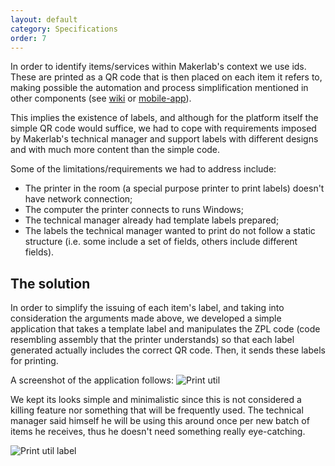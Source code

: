 ```yaml
---
layout: default
category: Specifications
order: 7
---
```


In order to identify items/services within Makerlab's context we use ids.
These are printed as a QR code that is then placed on each item it refers to,
making possible the automation and process simplification mentioned in other
components (see [wiki](/specification/wiki/) or
[mobile-app](/specification/mobile-app/)).

This implies the existence of labels, and although for the platform itself the
simple QR code would suffice, we had to cope with requirements imposed by
Makerlab's technical manager and support labels with different designs and
with much more content than the simple code.

Some of the limitations/requirements we had to address include:
* The printer in the room (a special purpose printer to print labels) doesn't
  have network connection;
* The computer the printer connects to runs Windows;
* The technical manager already had template labels prepared;
* The labels the technical manager wanted to print do not follow a static
  structure (i.e. some include a set of fields, others include different
  fields).

## The solution

In order to simplify the issuing of each item's label, and taking into
consideration the arguments made above, we developed a simple application that
takes a template label and manipulates the ZPL code (code resembling assembly
that the printer understands) so that each label generated actually includes
the correct QR code. Then, it sends these labels for printing.

A screenshot of the application follows:
![Print util](https://firebasestorage.googleapis.com/v0/b/makerlab-b9b8c.appspot.com/o/Print-util.png?alt=media&token=659e1bfb-b925-4347-81e4-a5ccddf91f94)

We kept its looks simple and minimalistic since this is not considered a
killing feature nor something that will be frequently used. The technical
manager said himself he will be using this around once per new batch of items
he receives, thus he doesn't need something really eye-catching.

![Print util label](https://firebasestorage.googleapis.com/v0/b/makerlab-b9b8c.appspot.com/o/Print-util-label.png?alt=media&token=fc87207f-b12f-4a94-a957-7e95faa9edbe)

